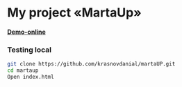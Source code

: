 # My  project «MartaUp»

[**Demo-online**](https://krasnovdanial.github.io/martaUP/)

### Testing local

```sh
git clone https://github.com/krasnovdanial/martaUP.git
cd martaup
Open index.html
```
